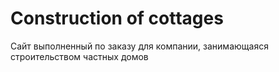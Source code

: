 # Construction of cottages
Сайт выполненный по заказу для компании, занимающаяся строительством частных домов
